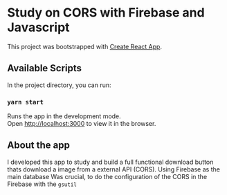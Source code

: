 # Study on CORS with Firebase and Javascript

This project was bootstrapped with [Create React App](https://github.com/facebook/create-react-app).

## Available Scripts

In the project directory, you can run:

### `yarn start`

Runs the app in the development mode.\
Open [http://localhost:3000](http://localhost:3000) to view it in the browser.


## About the app

I developed this app to study and build a full functional download button thats download a image from a external API (CORS). Using Firebase as the main database
Was crucial, to do the configuration of the CORS in the Firebase with the `gsutil`
